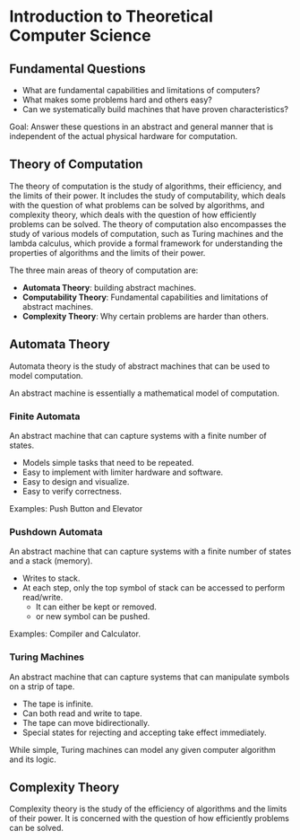 # Introduction to Theoretical Computer Science

## Fundamental Questions

- What are fundamental capabilities and limitations of computers?
- What makes some problems hard and others easy?
- Can we systematically build machines that have proven characteristics?

Goal: Answer these questions in an abstract and general manner that is independent of the actual physical hardware for computation.

## Theory of Computation

The theory of computation is the study of algorithms, their efficiency, and the limits of their power.
It includes the study of computability, which deals with the question of what problems can be solved by algorithms, and complexity theory, which deals with the question of how efficiently problems can be solved.
The theory of computation also encompasses the study of various models of computation, such as Turing machines and the lambda calculus, which provide a formal framework for understanding the properties of algorithms and the limits of their power.

The three main areas of theory of computation are:

- **Automata Theory**: building abstract machines.
- **Computability Theory**: Fundamental capabilities and limitations of abstract machines.
- **Complexity Theory**: Why certain problems are harder than others.

## Automata Theory

Automata theory is the study of abstract machines that can be used to model computation.

An abstract machine is essentially a mathematical model of computation.

### Finite Automata

An abstract machine that can capture systems with a finite number of states.

- Models simple tasks that need to be repeated.
- Easy to implement with limiter hardware and software.
- Easy to design and visualize.
- Easy to verify correctness.

Examples: Push Button and Elevator

### Pushdown Automata

An abstract machine that can capture systems with a finite  number of states and a stack (memory).

- Writes to stack.
- At each step, only the top symbol of stack can be accessed to perform read/write.
  - It can either be kept or removed.
  - or new symbol can be pushed.

Examples: Compiler and Calculator.

### Turing Machines

An abstract machine that can capture systems that can manipulate symbols on a strip of tape.

- The tape is infinite.
- Can both read and write to tape.
- The tape can move bidirectionally.
- Special states for rejecting and accepting take effect immediately.

While simple, Turing machines can model any given computer algorithm and its logic.

## Complexity Theory

Complexity theory is the study of the efficiency of algorithms and the limits of their power.
It is concerned with the question of how efficiently problems can be solved.

